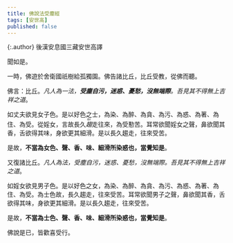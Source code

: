 ```yaml
---
title: 佛說法受塵經
tags: [安世高]
published: false
---
```


{:.author}
後漢安息國三藏安世高譯

聞如是。

一時，佛遊於舍衛國祇樹給孤獨園。佛告諸比丘，比丘受教，從佛而聽。

佛言：比丘。*凡人為一法，<b>受塵自污，迷惑、憂愁，沒無端際</b>。吾見其不得無上吉祥之道*。

如丈夫欲見女子色。是以好色之士，為染、為醉、為貪、為污、為惑、為著、為住、為受。從婬女，言故長久<dfn title="趋向、追逐。"><ruby>趨<rt>qū</rt></ruby></dfn>走往來，為受懃苦。耳常欲聞婬女之聲，鼻欲聞其香，舌欲得其味，身欲更其細滑。是以長久趨走，往來受苦。
				
是故，<b>不當為女色、聲、香、味、細滑所染惑也，當覺知是</b>。

又復諸比丘。*凡人為法，受塵自污，迷惑、憂愁，沒無端際。吾見其不得無上吉祥之道*。
		  
如婬女欲見男子色。是以好色之女，為染、為醉、為貪、為污、為惑、為著、為住、為受。為士色故，長久趨走，往來受苦。耳常欲聞男子之聲，鼻欲聞其香，舌欲得其味，身欲更其細滑。是以長久趨走，往來受苦。
								
是故，<b>不當為士色、聲、香、味、細滑所染惑也，當覺知是</b>。

佛說是已，皆歡喜受行。